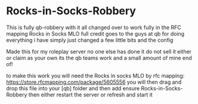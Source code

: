 # Rocks-in-Socks-Robbery
This is fully qb-robbery with it all changed over to work fully in the RFC mapping Rocks in Socks MLO full credit goes to the guys at qb for doing everything i have simply just changed a few little bits and the config 


Made this for my roleplay server no one else has done it do not sell it either or claim as your own its the qb teams work and a small amount of mine end of!


to make this work you will need the Rocks in socks MLO by rfc mapping: https://store.rfcmapping.com/package/5605556
you will then drag and drop this file into your [qb] folder and then add ensure Rocks-in-Socks-Robbery
then either restart the server or refresh and start it 
